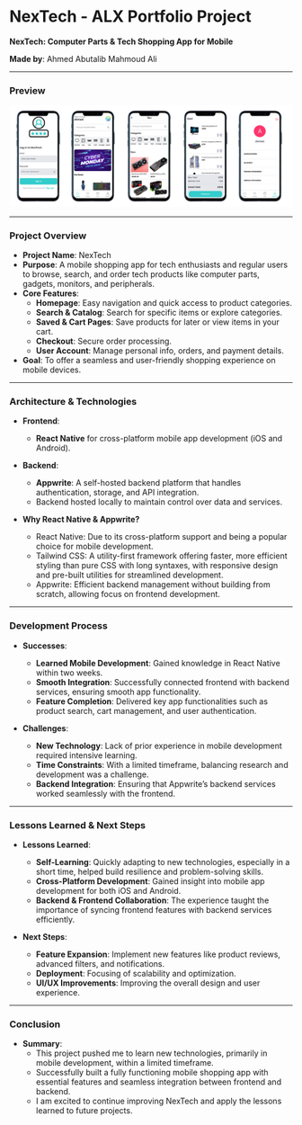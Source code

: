 
# **NexTech - ALX Portfolio Project**
**NexTech: Computer Parts & Tech Shopping App for Mobile**

**Made by**: Ahmed Abutalib Mahmoud Ali



---
### **Preview**

![Alt text](./assets/images/phonecutout.png)

---
### **Project Overview**
- **Project Name**: NexTech
- **Purpose**: A mobile shopping app for tech enthusiasts and regular users to browse, search, and order tech products like computer parts, gadgets, monitors, and peripherals.
- **Core Features**:
  - **Homepage**: Easy navigation and quick access to product categories.
  - **Search & Catalog**: Search for specific items or explore categories.
  - **Saved & Cart Pages**: Save products for later or view items in your cart.
  - **Checkout**: Secure order processing.
  - **User Account**: Manage personal info, orders, and payment details.
- **Goal**: To offer a seamless and user-friendly shopping experience on mobile devices.

---

### **Architecture & Technologies**
- **Frontend**:
  - **React Native** for cross-platform mobile app development (iOS and Android).
- **Backend**:
  - **Appwrite**: A self-hosted backend platform that handles authentication, storage, and API integration.
  - Backend hosted locally to maintain control over data and services.

- **Why React Native & Appwrite?**
  - React Native: Due to its cross-platform support and being a popular choice for mobile development.
  - Tailwind CSS: A utility-first framework offering faster, more efficient styling than pure CSS with long syntaxes, with responsive design and pre-built utilities for streamlined development.
  - Appwrite: Efficient backend management without building from scratch, allowing focus on frontend development.

---

### **Development Process**
- **Successes**:
  - **Learned Mobile Development**: Gained knowledge in React Native within two weeks.
  - **Smooth Integration**: Successfully connected frontend with backend services, ensuring smooth app functionality.
  - **Feature Completion**: Delivered key app functionalities such as product search, cart management, and user authentication.

- **Challenges**:
  - **New Technology**: Lack of prior experience in mobile development required intensive learning.
  - **Time Constraints**: With a limited timeframe, balancing research and development was a challenge.
  - **Backend Integration**: Ensuring that Appwrite’s backend services worked seamlessly with the frontend.


---

### **Lessons Learned & Next Steps**
- **Lessons Learned**:
  - **Self-Learning**: Quickly adapting to new technologies, especially in a short time, helped build resilience and problem-solving skills.
  - **Cross-Platform Development**: Gained insight into mobile app development for both iOS and Android.
  - **Backend & Frontend Collaboration**: The experience taught the importance of syncing frontend features with backend services efficiently.

- **Next Steps**:
  - **Feature Expansion**: Implement new features like product reviews, advanced filters, and notifications.
  - **Deployment**: Focusing of scalability and optimization.
  - **UI/UX Improvements**: Improving the overall design and user experience.

---

### **Conclusion**
- **Summary**:
  - This project pushed me to learn new technologies, primarily in mobile development, within a limited timeframe.
  - Successfully built a fully functioning mobile shopping app with essential features and seamless integration between frontend and backend.
  - I am excited to continue improving NexTech and apply the lessons learned to future projects.
